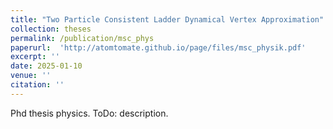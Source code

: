 ```yaml
---
title: "Two Particle Consistent Ladder Dynamical Vertex Approximation"
collection: theses
permalink: /publication/msc_phys
paperurl:  'http://atomtomate.github.io/page/files/msc_physik.pdf'
excerpt: ''
date: 2025-01-10
venue: ''
citation: ''
---
```


Phd thesis physics. ToDo: description.